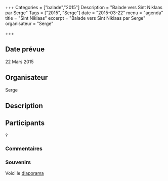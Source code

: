 +++
Categories = ["balade","2015"]
Description = "Balade vers Sint Niklaas par Serge"
Tags = ["2015", "Serge"]
date = "2015-03-22"
menu = "agenda"
title = "Sint Niklaas"
excerpt = "Balade vers Sint Niklaas par Serge"
organisateur = "Serge"

+++

## Date prévue

22 Mars 2015

## Organisateur

Serge

## Description


## Participants

?

### Commentaires


### Souvenirs

Voici le [diaporama](http://www.motopotes.be/gallery/picture.php?/950/category/72&slideshow=)
